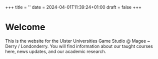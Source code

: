 +++
title = ''
date = 2024-04-01T11:39:24+01:00
draft = false
+++

# Welcome
This is the website for the Ulster Universities Game Studio @ Magee ~ Derry / Londonderry. You will find information about our taught courses here, news updates, and our academic research. 

